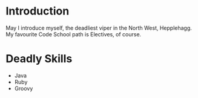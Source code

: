 Introduction
=================
May I introduce myself, the deadliest viper in the
North West, Hepplehagg. My favourite Code School 
path is Electives, of course.

Deadly Skills
=============
* Java
* Ruby
* Groovy
